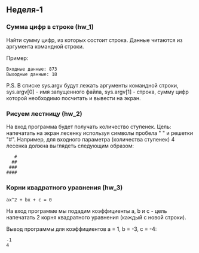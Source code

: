 ## Неделя-1 
### Сумма цифр в строке (hw_1)
Найти сумму цифр, из которых состоит строка.
Данные читаются из аргумента командной строки.

Пример:
```
Входные данные: 873
Выходные данные: 18
```

P.S.
В списке sys.argv будут лежать аргументы командной строки, sys.argv[0] - имя запущенного файла, sys.argv[1] - строка, сумму цифр которой необходимо посчитать и вывести на экран.

### Рисуем лестницу (hw_2)
На вход программа будет получать количество ступенек.
Цель: напечатать на экран лесенку используя символы пробела " " и решетки "#". Например, для входного параметра (количества ступенек) 4 лесенка должна выглядеть следующим образом:

```
   #
  ##
 ###
####
```

### Корни квадратного уравнения (hw_3)
```
ax^2 + bx + c = 0
```
На вход программе мы подадим коэффициенты a, b и c - цель напечатать 2 корня квадратного уравнения (каждый с новой строки).

Вывод программы для коэффициентов a = 1, b = -3, c = -4:
```
-1
4
```

